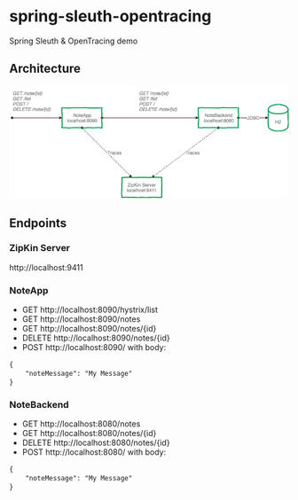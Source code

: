 # spring-sleuth-opentracing
Spring Sleuth &amp; OpenTracing demo

## Architecture
![Architecture](/docs/OpenTracingDemo.png)

## Endpoints
### ZipKin Server
http://localhost:9411

### NoteApp
- GET http://localhost:8090/hystrix/list
- GET http://localhost:8090/notes
- GET http://localhost:8090/notes/{id}
- DELETE http://localhost:8090/notes/{id}
- POST http://localhost:8090/
with body:
```
{
    "noteMessage": "My Message"
}
```

### NoteBackend
- GET http://localhost:8080/notes
- GET http://localhost:8080/notes/{id}
- DELETE http://localhost:8080/notes/{id}
- POST http://localhost:8080/
with body:
```
{
    "noteMessage": "My Message"
}
```